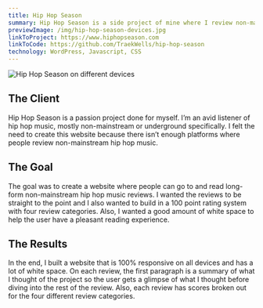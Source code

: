 ```yaml
---
title: Hip Hop Season
summary: Hip Hop Season is a side project of mine where I review non-mainstream hip-hop music and blog about my thoughts about all things related to hip hop music and the culture. I built this as a custom Wordpress theme.
previewImage: /img/hip-hop-season-devices.jpg
linkToProject: https://www.hiphopseason.com
linkToCode: https://github.com/TraekWells/hip-hop-season
technology: WordPress, Javascript, CSS
---
```


![Hip Hop Season on different devices](/img/hip-hop-season-devices.jpg)

## The Client

Hip Hop Season is a passion project done for myself. I’m an avid listener of hip hop music, mostly non-mainstream or underground specifically. I felt the need to create this website because there isn’t enough platforms where people review non-mainstream hip hop music.

## The Goal

The goal was to create a website where people can go to and read long-form non-mainstream hip hop music reviews. I wanted the reviews to be straight to the point and I also wanted to build in a 100 point rating system with four review categories. Also, I wanted a good amount of white space to help the user have a pleasant reading experience.

## The Results

In the end, I built a website that is 100% responsive on all devices and has a lot of white space. On each review, the first paragraph is a summary of what I thought of the project so the user gets a glimpse of what I thought before diving into the rest of the review. Also, each review has scores broken out for the four different review categories.
